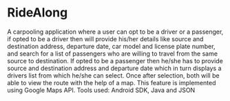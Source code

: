 # RideAlong
A carpooling application where a user can opt to be a driver or a passenger, if opted to be a driver then will provide his/her details like source and destination address, departure date, car model and license plate number, and search for a list of passengers who are willing to travel from the same source to destination. If opted to be a passenger then he/she has to provide source and destination address and departure date which in turn displays a drivers list from which he/she can select. Once after selection, both will be able to view the route with the help of a map. This feature is implemented using Google Maps API.
Tools used: Android SDK, Java and JSON
